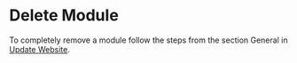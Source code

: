 # Delete Module

To completely remove a module follow the steps from the section General in <a href="/workspace/websites-overview/update-website">Update Website</a>.
